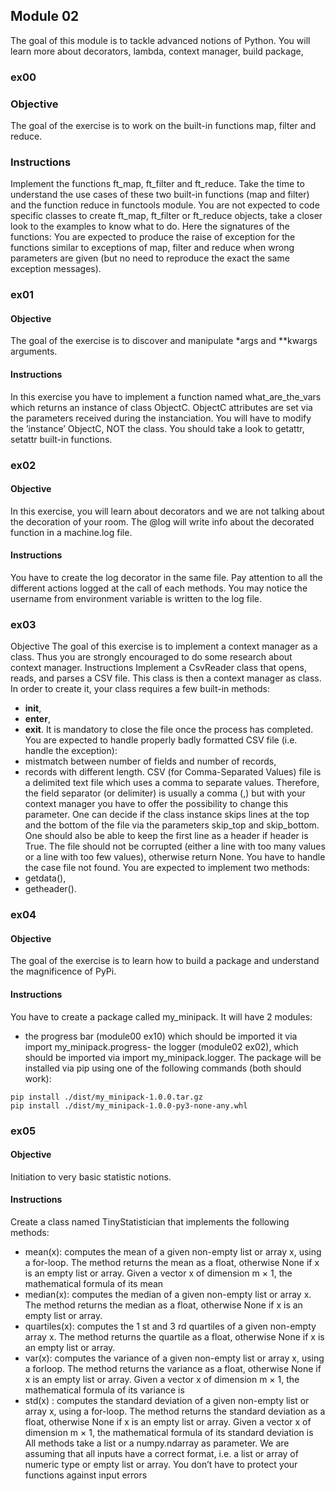 ## Module 02
The goal of this module is to tackle advanced notions of Python. You will learn more about decorators, lambda, context manager, build package,
### ex00
### Objective
The goal of the exercise is to work on the built-in functions map, filter and reduce.
### Instructions
Implement the functions ft_map, ft_filter and ft_reduce. Take the time to understand the use cases of these two built-in functions (map and filter) and the function
reduce in functools module. You are not expected to code specific classes to create
ft_map, ft_filter or ft_reduce objects, take a closer look to the examples to know
what to do.
Here the signatures of the functions:
You are expected to produce the raise of exception for the functions similar to exceptions of map, filter and reduce when wrong parameters are given (but no need to
reproduce the exact the same exception messages).
### ex01
#### Objective
The goal of the exercise is to discover and manipulate *args and **kwargs arguments.
#### Instructions
In this exercise you have to implement a function named what_are_the_vars which
returns an instance of class ObjectC.
ObjectC attributes are set via the parameters received during the instanciation. You will
have to modify the ’instance’ ObjectC, NOT the class.
You should take a look to getattr, setattr built-in functions.
### ex02
#### Objective
In this exercise, you will learn about decorators and we are not talking about the
decoration of your room. The @log will write info about the decorated function in a
machine.log file.
#### Instructions
You have to create the log decorator in the same file. Pay attention to all the different actions logged at the call of each methods. You may notice the username from environment
variable is written to the log file.
### ex03
Objective
The goal of this exercise is to implement a context manager as a class. Thus you are
strongly encouraged to do some research about context manager.
Instructions
Implement a CsvReader class that opens, reads, and parses a CSV file. This class is
then a context manager as class. In order to create it, your class requires a few built-in
methods:
- __init__,
- __enter__,
- __exit__.
It is mandatory to close the file once the process has completed. You are expected to
handle properly badly formatted CSV file (i.e. handle the exception):
- mistmatch between number of fields and number of records,
- records with different length.
CSV (for Comma-Separated Values) file is a delimited text file which uses a comma to
separate values. Therefore, the field separator (or delimiter) is usually a comma (,) but
with your context manager you have to offer the possibility to change this parameter.
One can decide if the class instance skips lines at the top and the bottom of the file
via the parameters skip_top and skip_bottom. One should also be able to keep the first
line as a header if header is True.
The file should not be corrupted (either a line with too many values or a line with
too few values), otherwise return None.
You have to handle the case file not found.
You are expected to implement two methods:
- getdata(),
- getheader().
### ex04
#### Objective
The goal of the exercise is to learn how to build a package and understand the magnificence of PyPi.
#### Instructions
You have to create a package called my_minipack.
It will have 2 modules:
- the progress bar (module00 ex10) which should be imported it via import my_minipack.progress- the logger (module02 ex02), which should be imported via import my_minipack.logger.
The package will be installed via pip using one of the following commands (both
should work):
```
pip install ./dist/my_minipack-1.0.0.tar.gz
pip install ./dist/my_minipack-1.0.0-py3-none-any.whl
```
### ex05
#### Objective
Initiation to very basic statistic notions.
#### Instructions
Create a class named TinyStatistician that implements the following methods:
- mean(x): computes the mean of a given non-empty list or array x, using a for-loop.
The method returns the mean as a float, otherwise None if x is an empty list or
array. Given a vector x of dimension m × 1, the mathematical formula of its mean
- median(x): computes the median of a given non-empty list or array x. The method
returns the median as a float, otherwise None if x is an empty list or array.
- quartiles(x): computes the 1
st and 3
rd quartiles of a given non-empty array x.
The method returns the quartile as a float, otherwise None if x is an empty list or
array.
- var(x): computes the variance of a given non-empty list or array x, using a forloop. The method returns the variance as a float, otherwise None if x is an empty
list or array. Given a vector x of dimension m × 1, the mathematical formula of its variance is
- std(x) : computes the standard deviation of a given non-empty list or array x,
using a for-loop. The method returns the standard deviation as a float, otherwise
None if x is an empty list or array. Given a vector x of dimension m × 1, the
mathematical formula of its standard deviation is
All methods take a list or a numpy.ndarray as parameter.
We are assuming that all inputs have a correct format, i.e. a list or array of numeric type
or empty list or array. You don’t have to protect your functions against input errors
